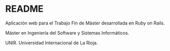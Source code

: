 # README

Aplicación web para el Trabajo Fin de Máster desarrollada en Ruby on Rails.

Máster en Ingeniería del Software y Sistemas Informáticos.

UNIR. Universidad Internacional de La Rioja.
